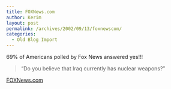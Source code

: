 ```yaml
---
title: FOXNews.com
author: Kerim
layout: post
permalink: /archives/2002/09/13/foxnewscom/
categories:
  - Old Blog Import
---
```

69% of Americans polled by Fox News answered yes!!!


>   &#8220;Do you believe that Iraq currently has nuclear weapons?&#8221;


<a href="http://www.foxnews.com/printer_friendly_story/0,3566,62861,00.html" onclick="_gaq.push(['_trackEvent', 'outbound-article', 'http://www.foxnews.com/printer_friendly_story/0,3566,62861,00.html', 'FOXNews.com']);" >FOXNews.com</a>

